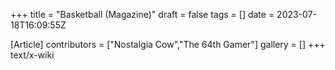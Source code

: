 +++
title = "Basketball (Magazine)"
draft = false
tags = []
date = 2023-07-18T16:09:55Z

[Article]
contributors = ["Nostalgia Cow","The 64th Gamer"]
gallery = []
+++
text/x-wiki